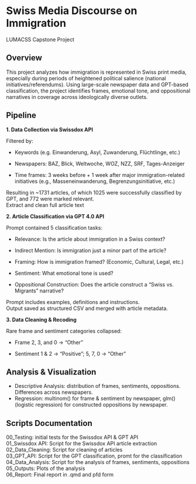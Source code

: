 # Swiss Media Discourse on Immigration

LUMACSS Capstone Project

## Overview

This project analyzes how immigration is represented in Swiss print media, especially during periods of heightened political salience (national initiatives/referendums). Using large-scale newspaper data and GPT-based classification, the project identifies frames, emotional tone, and oppositional narratives in coverage across ideologically diverse outlets.

## Pipeline

**1. Data Collection via Swissdox API**

Filtered by:

-   Keywords (e.g. Einwanderung, Asyl, Zuwanderung, Flüchtlinge, etc.)

-   Newspapers: BAZ, Blick, Weltwoche, WOZ, NZZ, SRF, Tages-Anzeiger

-   Time frames: 3 weeks before + 1 week after major immigration-related initiatives (e.g., Masseneinwanderung, Begrenzungsinitiative, etc.)

Resulting in \~1731 articles, of which 1025 were successfully classified by GPT, and 772 were marked relevant. \
Extract and clean full article text

**2. Article Classification via GPT 4.0 API**

Prompt contained 5 classification tasks:

-   Relevance: Is the article about immigration in a Swiss context?

-   Indirect Mention: Is immigration just a minor part of the article?

-   Framing: How is immigration framed? (Economic, Cultural, Legal, etc.)

-   Sentiment: What emotional tone is used?

-   Oppositional Construction: Does the article construct a “Swiss vs. Migrants” narrative?

Prompt includes examples, definitions and instructions. \
Output saved as structured CSV and merged with article metadata.

**3. Data Cleaning & Recoding**

Rare frame and sentiment categories collapsed:

-   Frame 2, 3, and 0 → “Other”

-   Sentiment 1 & 2 → “Positive”; 5, 7, 0 → “Other”

## Analysis & Visualization

-   Descriptive Analysis: distribution of frames, sentiments, oppositions. Differences across newspapers.
-   Regression: multinom() for frame & sentiment by newspaper, glm() (logistic regression) for constructed oppositions by newspaper.

## Scripts Documentation

00_Testing: initial tests for the Swissdox API & GPT API \
01_Swissdox API: Script for the Swissdox API article extraction \
02_Data_Cleaning: Script for cleaning of articles \
03_GPT_API: Script for the GPT classification, promt for the classification \
04_Data_Analysis: Script for the analysis of frames, sentiments, oppositions \
05_Outputs: Plots of the analysis \
06_Report: Final report in .qmd and pfd form
